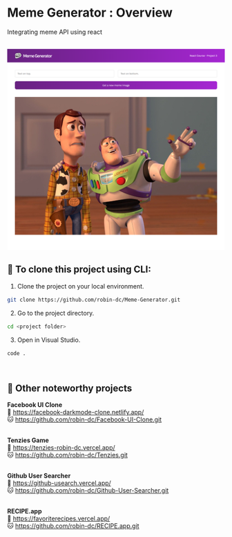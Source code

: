# Meme Generator : Overview
Integrating meme API using react

<br>

<img src='https://github.com/robin-dc/Meme-Generator/blob/main/public/meme-generator.png'>

<br>

## 🚀 To clone this project using CLI:
1. Clone the project on your local environment.
```sh
git clone https://github.com/robin-dc/Meme-Generator.git
```
2. Go to the project directory.
```sh
cd <project folder>
```
3. Open in Visual Studio.
```sh
code .
```

<br>

## 📝 Other noteworthy projects

<strong>Facebook UI Clone</strong><br>
🔗 https://facebook-darkmode-clone.netlify.app/<br>
🐱 https://github.com/robin-dc/Facebook-UI-Clone.git<br><br>

<strong>Tenzies Game</strong><br>
🔗 https://tenzies-robin-dc.vercel.app/ <br>
🐱 https://github.com/robin-dc/Tenzies.git<br><br>

<strong>Github User Searcher</strong><br>
🔗 https://github-usearch.vercel.app/ <br>
🐱 https://github.com/robin-dc/Github-User-Searcher.git<br><br>

<strong>RECIPE.app</strong><br>
🔗 https://favoriterecipes.vercel.app/ <br>
🐱 https://github.com/robin-dc/RECIPE.app.git<br><br>
